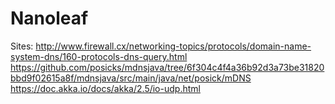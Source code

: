 # Nanoleaf

Sites:
http://www.firewall.cx/networking-topics/protocols/domain-name-system-dns/160-protocols-dns-query.html
https://github.com/posicks/mdnsjava/tree/6f304c4f4a36b92d3a73be31820bbd9f02615a8f/mdnsjava/src/main/java/net/posick/mDNS
https://doc.akka.io/docs/akka/2.5/io-udp.html